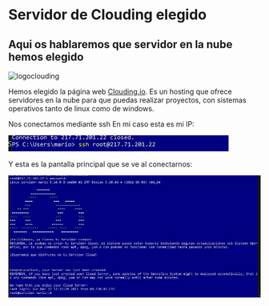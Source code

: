 # Servidor de Clouding elegido
## Aqui os hablaremos que servidor en la nube hemos elegido

![logoclouding](https://i0.wp.com/colaboratorio.net/wp-content/uploads/2019/03/logo-clouding-io-mediano.jpg?ssl=1)

Hemos elegido la página web [Clouding.io](https://clouding.io). Es un hosting que ofrece servidores en la nube para que puedas realizar proyectos, con sistemas operativos tanto de linux como de windows.

Nos conectamos mediante ssh En mi caso esta es mi IP:

![img](https://github.com/mloparj10/Proyecto-k0s/blob/main/images/2.JPG)

Y esta es la pantalla principal que se ve al conectarnos:

![img](https://github.com/mloparj10/Proyecto-k0s/blob/main/images/3.JPG)

